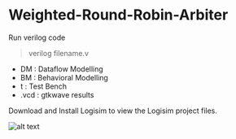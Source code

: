 # Weighted-Round-Robin-Arbiter

Run verilog code

> verilog filename.v

- DM : Dataflow Modelling
- BM : Behavioral Modelling
- t : Test Bench
- .vcd : gtkwave results

Download and Install Logisim to view the Logisim project files.

![alt text](https://image.ibb.co/hvr2iS/Screenshot_from_2018_03_10_16_39_41.png)
